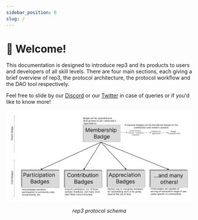 ```yaml
---
sidebar_position: 0
slug: /
---
```


# 👋 Welcome!


This documentation is designed to introduce rep3 and its products to users and developers of all skill levels. There are four main sections, each giving a brief overview of rep3, the protocol architecture, the protocol workflow and the DAO tool respectively.

Feel free to slide by our [Discord](https://discord.gg/xK2WXUv3VG) or our [Twitter](https://twitter.com/rep3gg/") in case of queries or if you'd like to know more!


![Protocol Schema](proto_schema.png)
<center><i>rep3 protocol schema</i></center>
